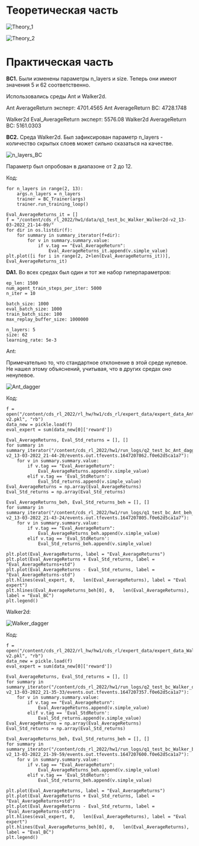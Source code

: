 Теоретическая часть
===================
![Theory_1](TD1_1.jpg)

![Theory_2](TD1_2.jpg)

Практическая часть
===================
__ВС1.__ Были изменены параметры n_layers и size. Теперь они имеют значения 5 и 62 соответственно. 

Использовались среды Ant и Walker2d.

Ant AverageReturn эксперт: 4701.4565
Ant AverageReturn BC: 4728.1748

Walker2d Eval_AverageReturn эксперт: 5576.08
Walker2d AverageReturn BC: 5161.0303

__BC2.__ Среда Walker2d. Был зафиксирован параметр n_layers - количество скрытых слоев может сильно сказаться на качестве.

![n_layers_BC](n_lay_BC.png)

Параметр был опробован в диапазоне от 2 до 12.

Код:
```
for n_layers in range(2, 13):
    args.n_layers = n_layers
    trainer = BC_Trainer(args)
    trainer.run_training_loop()

Eval_AverageReturns_it = []
f = "/content/cds_rl_2022/hw1/data/q1_test_bc_Walker_Walker2d-v2_13-03-2022_21-14-09/"
for dir in os.listdir(f):
    for summary in summary_iterator(f+dir):
        for v in summary.summary.value:
            if v.tag == "Eval_AverageReturn":
                Eval_AverageReturns_it.append(v.simple_value)
plt.plot([i for i in range(2, 2+len(Eval_AverageReturns_it))], Eval_AverageReturns_it)
```

__DA1.__ Во всех средах был один и тот же набор гиперпараметров:

```
ep_len: 1500
num_agent_train_steps_per_iter: 5000
n_iter = 10

batch_size: 1000
eval_batch_size: 1000
train_batch_size: 100
max_replay_buffer_size: 1000000

n_layers: 5
size: 62
learning_rate: 5e-3
```

Ant:

Примечательно то, что стандартное отклонение в этой среде нулевое. Не нашел этому объяснений, учитывая, что в других средах оно ненулевое.

![Ant_dagger](Ant_dagger.png)

Код:
```
f = open("/content/cds_rl_2022/rl_hw/hw1/cds_rl/expert_data/expert_data_Ant-v2.pkl", "rb")
data_new = pickle.load(f)
eval_expert = sum(data_new[0]['reward'])

Eval_AverageReturns, Eval_Std_returns = [], []
for summary in summary_iterator("/content/cds_rl_2022/hw1/run_logs/q2_test_bc_Ant_dagger_Ant-v2_13-03-2022_21-44-20/events.out.tfevents.1647207862.f0e62d5ca1a7"):
    for v in summary.summary.value:
        if v.tag == "Eval_AverageReturn":
            Eval_AverageReturns.append(v.simple_value)
        elif v.tag == 'Eval_StdReturn':
            Eval_Std_returns.append(v.simple_value)
Eval_AverageReturns = np.array(Eval_AverageReturns)
Eval_Std_returns = np.array(Eval_Std_returns)

Eval_AverageReturns_beh, Eval_Std_returns_beh = [], []
for summary in summary_iterator("/content/cds_rl_2022/hw1/run_logs/q1_test_bc_Ant_beh_clonning_Ant-v2_13-03-2022_21-43-24/events.out.tfevents.1647207805.f0e62d5ca1a7"):
    for v in summary.summary.value:
        if v.tag == "Eval_AverageReturn":
            Eval_AverageReturns_beh.append(v.simple_value)
        elif v.tag == 'Eval_StdReturn':
            Eval_Std_returns_beh.append(v.simple_value)

plt.plot(Eval_AverageReturns, label = "Eval_AverageReturns")
plt.plot(Eval_AverageReturns + Eval_Std_returns, label = "Eval_AverageReturns+std")
plt.plot(Eval_AverageReturns - Eval_Std_returns, label = "Eval_AverageReturns-std")
plt.hlines(eval_expert, 0,   len(Eval_AverageReturns), label = "Eval expert")
plt.hlines(Eval_AverageReturns_beh[0], 0,   len(Eval_AverageReturns), label = "Eval_BC")
plt.legend()
```

Walker2d:

![Walker_dagger](Walker_dagger.png)

Код:
```
f = open("/content/cds_rl_2022/rl_hw/hw1/cds_rl/expert_data/expert_data_Walker2d-v2.pkl", "rb")
data_new = pickle.load(f)
eval_expert = sum(data_new[0]['reward'])

Eval_AverageReturns, Eval_Std_returns = [], []
for summary in summary_iterator("/content/cds_rl_2022/hw1/run_logs/q2_test_bc_Walker_dagger_Walker2d-v2_13-03-2022_21-35-33/events.out.tfevents.1647207357.f0e62d5ca1a7"):
    for v in summary.summary.value:
        if v.tag == "Eval_AverageReturn":
            Eval_AverageReturns.append(v.simple_value)
        elif v.tag == 'Eval_StdReturn':
            Eval_Std_returns.append(v.simple_value)
Eval_AverageReturns = np.array(Eval_AverageReturns)
Eval_Std_returns = np.array(Eval_Std_returns)

Eval_AverageReturns_beh, Eval_Std_returns_beh = [], []
for summary in summary_iterator("/content/cds_rl_2022/hw1/run_logs/q1_test_bc_Walker_beh_clonning_Walker2d-v2_13-03-2022_21-39-59/events.out.tfevents.1647207600.f0e62d5ca1a7"):
    for v in summary.summary.value:
        if v.tag == "Eval_AverageReturn":
            Eval_AverageReturns_beh.append(v.simple_value)
        elif v.tag == 'Eval_StdReturn':
            Eval_Std_returns_beh.append(v.simple_value)

plt.plot(Eval_AverageReturns, label = "Eval_AverageReturns")
plt.plot(Eval_AverageReturns + Eval_Std_returns, label = "Eval_AverageReturns+std")
plt.plot(Eval_AverageReturns - Eval_Std_returns, label = "Eval_AverageReturns-std")
plt.hlines(eval_expert, 0,   len(Eval_AverageReturns), label = "Eval expert")
plt.hlines(Eval_AverageReturns_beh[0], 0,   len(Eval_AverageReturns), label = "Eval_BC")
plt.legend()
```